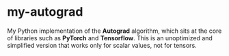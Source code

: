 # my-autograd

My Python implementation of the **Autograd** algorithm, which sits at the core of libraries such as **PyTorch** and **Tensorflow**.
This is an unoptimized and simplified version that works only for scalar values, not for tensors.
